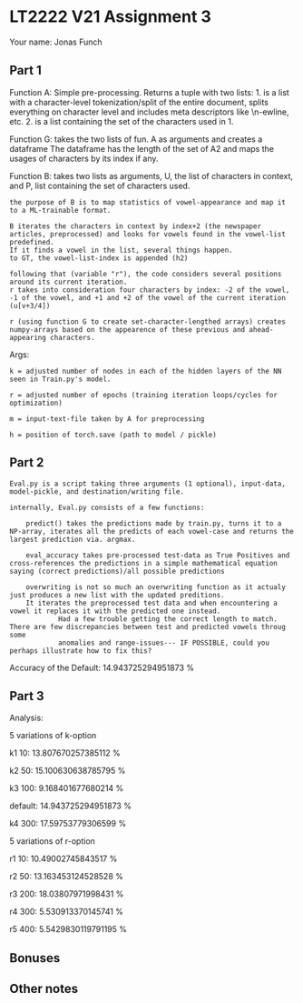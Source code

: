 # LT2222 V21 Assignment 3

Your name: Jonas Funch

## Part 1
Function A: Simple pre-processing. 
	Returns a tuple with two lists: 
		1. is a list with a character-level tokenization/split of the entire document, splits everything on character level and includes meta descriptors like \n-ewline, etc.
		2. is a list containing the set of the characters used in 1. 

Function G:
	takes the two lists of fun. A as arguments and creates a dataframe
	The dataframe has the length of the set of A2 and maps the usages of characters by its index if any.


Function B:
	takes two lists as arguments, U, the list of characters in context, and P, list containing the set of characters used.

	the purpose of B is to map statistics of vowel-appearance and map it to a ML-trainable format.

	B iterates the characters in context by index+2 (the newspaper articles, preprocessed) and looks for vowels found in the vowel-list predefined.
	If it finds a vowel in the list, several things happen.
	to GT, the vowel-list-index is appended (h2)

	following that (variable "r"), the code considers several positions around its current iteration.
	r takes into consideration four characters by index: -2 of the vowel, -1 of the vowel, and +1 and +2 of the vowel of the current iteration (u[v+3/4])

	r (using function G to create set-character-lengthed arrays) creates numpy-arrays based on the appearence of these previous and ahead-appearing characters. 

Args:

	k = adjusted number of nodes in each of the hidden layers of the NN seen in Train.py's model.

	r = adjusted number of epochs (training iteration loops/cycles for optimization)

	m = input-text-file taken by A for preprocessing

	h = position of torch.save (path to model / pickle)


## Part 2
	Eval.py is a script taking three arguments (1 optional), input-data, model-pickle, and destination/writing file.

	internally, Eval.py consists of a few functions:

		predict() takes the predictions made by train.py, turns it to a NP-array, iterates all the predicts of each vowel-case and returns the largest prediction via. argmax. 

		eval_accuracy takes pre-processed test-data as True Positives and cross-references the predictions in a simple mathematical equation saying (correct predictions)/all possible predictions

		overwriting is not so much an overwriting function as it actualy just produces a new list with the updated preditions.
		It iterates the preprocessed test data and when encountering a vowel it replaces it with the predicted one instead. 
				Had a few trouble getting the correct length to match. There are few discrepancies between test and predicted vowels throug some 
				anomalies and range-issues--- IF POSSIBLE, could you perhaps illustrate how to fix this? 


Accuracy of the Default:
	14.943725294951873 %

## Part 3
Analysis:

5 variations of k-option

k1 10: 13.807670257385112 %

k2 50: 15.100630638785795 %

k3 100: 9.168401677680214 %

default: 14.943725294951873 %

k4 300: 17.59753779306599 %


5 variations of r-option

r1 10: 10.49002745843517 %

r2 50: 13.163453124528528 %

r3 200: 18.03807971998431 %

r4 300: 5.530913370145741 %

r5 400: 5.5429830119791195 %

## Bonuses

## Other notes
